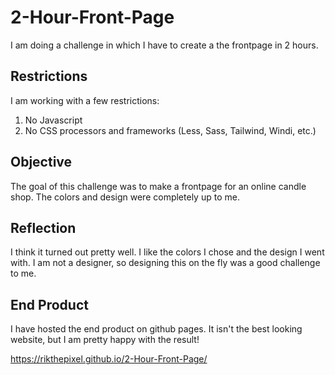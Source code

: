 # 2-Hour-Front-Page
 I am doing a challenge in which I have to create a the frontpage in 2 hours.
 
## Restrictions
 I am working with a few restrictions:
 1. No Javascript
 2. No CSS processors and frameworks (Less, Sass, Tailwind, Windi, etc.)

## Objective
 The goal of this challenge was to make a frontpage for an online candle shop.
 The colors and design were completely up to me.
 
## Reflection
 I think it turned out pretty well. I like the colors I chose and the design I went with.
 I am not a designer, so designing this on the fly was a good challenge to me.
 
## End Product
I have hosted the end product on github pages. It isn't the best looking website, but I am pretty happy with the result!

https://rikthepixel.github.io/2-Hour-Front-Page/
